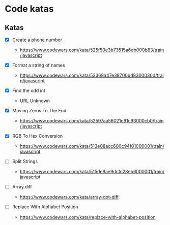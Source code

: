# Code katas

## Katas

- [x] Create a phone number
  - https://www.codewars.com/kata/525f50e3b73515a6db000b83/train/javascript

- [x] Format a string of names
  - https://www.codewars.com/kata/53368a47e38700bd8300030d/train/javascript

- [x] Find the odd int
  - URL Unknown

- [x] Moving Zeros To The End
  - https://www.codewars.com/kata/52597aa56021e91c93000cb0/train/javascript

- [x] RGB To Hex Conversion
  - https://www.codewars.com/kata/513e08acc600c94f01000001/train/javascript

- [ ] Split Strings
  - https://www.codewars.com/kata/515de9ae9dcfc28eb6000001/train/javascript

- [ ] Array.diff
  - https://www.codewars.com/kata/array-dot-diff

- [ ] Replace With Alphabet Position
  - https://www.codewars.com/kata/replace-with-alphabet-position
